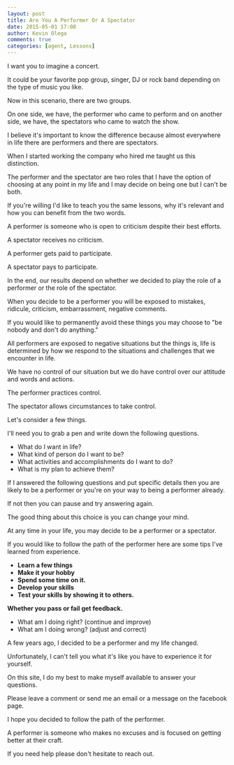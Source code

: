 ```yaml
---
layout: post
title: Are You A Performer Or A Spectator
date: 2015-05-01 17:08
author: Kevin Olega
comments: true
categories: [agent, Lessons]
---
```

I want you to imagine a concert. 

It could be your favorite pop group, singer, DJ or rock band depending on the type of music you like. 

Now in this scenario, there are two groups. 

On one side, we have, the performer who came to perform and on another side, we have, the spectators who came to watch the show.

I believe it's important to know the difference because almost everywhere in life there are performers and there are spectators.

When I started working the company who hired me taught us this distinction. 

The performer and the spectator are two roles that I have the option of choosing at any point in my life and I may decide on being one but I can't be both. 

If you're willing I'd like to teach you the same lessons, why it's relevant and how you can benefit from the two words.

A performer is someone who is open to criticism despite their best efforts.

A spectator receives no criticism.

A performer gets paid to participate.

A spectator pays to participate.

In the end, our results depend on whether we decided to play the role of a performer or the role of the spectator.

When you decide to be a performer you will be exposed to mistakes, ridicule, criticism, embarrassment, negative comments. 

If you would like to permanently avoid these things you may choose to "be nobody and don't do anything."

All performers are exposed to negative situations but the things is, life is determined by how we respond to the situations and challenges that we encounter in life.

We have no control of our situation but we do have control over our attitude and words and actions.

The performer practices control.

The spectator allows circumstances to take control.

Let's consider a few things. 

I'll need you to grab a pen and write down the following questions.


- What do I want in life?
- What kind of person do I want to be?
- What activities and accomplishments do I want to do?
- What is my plan to achieve them?


If I answered the following questions and put specific details then you are likely to be a performer or you're on your way to being a performer already.

If not then you can pause and try answering again. 

The good thing about this choice is you can change your mind. 

At any time in your life, you may decide to be a performer or a spectator.

If you would like to follow the path of the performer here are some tips I've learned from experience.


- **Learn a few things**
- **Make it your hobby**
- **Spend some time on it.**
- **Develop your skills**
- **Test your skills by showing it to others.**


**Whether you pass or fail get feedback.**


- What am I doing right? (continue and improve)
- What am I doing wrong? (adjust and correct)


A few years ago, I decided to be a performer and my life changed. 

Unfortunately, I can't tell you what it's like you have to experience it for yourself.

On this site, I do my best to make myself available to answer your questions. 

Please leave a comment or send me an email or a message on the facebook page. 

I hope you decided to follow the path of the performer. 

A performer is someone who makes no excuses and is focused on getting better at their craft. 

If you need help please don't hesitate to reach out.
